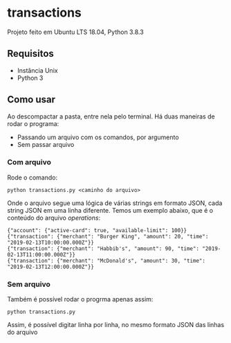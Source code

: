 # transactions

Projeto feito em Ubuntu LTS 18.04, Python 3.8.3

## Requisitos

- Instância Unix
- Python 3

## Como usar

Ao descompactar a pasta, entre nela pelo terminal. Há duas maneiras de rodar o programa:

- Passando um arquivo com os comandos, por argumento
- Sem passar arquivo

### Com arquivo

Rode o comando:
```
python transactions.py <caminho do arquivo>
```
Onde o arquivo segue uma lógica de várias strings em formato JSON, cada string JSON em uma linha diferente. Temos um exemplo abaixo, que é o conteúdo do arquivo *operations*:

```
{"account": {"active-card": true, "available-limit": 100}}
{"transaction": {"merchant": "Burger King", "amount": 20, "time": "2019-02-13T10:00:00.000Z"}}
{"transaction": {"merchant": "Habbib's", "amount": 90, "time": "2019-02-13T11:00:00.000Z"}}
{"transaction": {"merchant": "McDonald's", "amount": 30, "time": "2019-02-13T12:00:00.000Z"}}
```

### Sem arquivo

Também é possível rodar o progrma apenas assim:
```
python transactions.py
```
Assim, é possível digitar linha por linha, no mesmo formato JSON das linhas do arquivo
